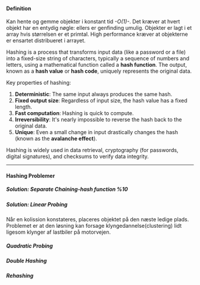 #### Definition
Kan hente og gemme objekter i konstant tid *-O(1)-*.
Det kræver at hvert objekt har en entydig nøgle: ellers er genfinding umulig.
Objekter er lagt i et array hvis størrelsen er et primtal.
High performance kræver at objekterne er ensartet distribueret i arrayet. 

Hashing is a process that transforms input data (like a password or a file) into a fixed-size string of characters, typically a sequence of numbers and letters, using a mathematical function called a **hash function**. The output, known as a **hash value** or **hash code**, uniquely represents the original data.

Key properties of hashing:

1. **Deterministic**: The same input always produces the same hash.
2. **Fixed output size**: Regardless of input size, the hash value has a fixed length.
3. **Fast computation**: Hashing is quick to compute.
4. **Irreversibility**: It's nearly impossible to reverse the hash back to the original data.
5. **Unique**: Even a small change in input drastically changes the hash (known as the **avalanche effect**).

Hashing is widely used in data retrieval, cryptography (for passwords, digital signatures), and checksums to verify data integrity.

---
#### Hashing Problemer


##### Solution: Separate Chaining-hash function %10


##### Solution: Linear Probing
Når en kolission konstateres, placeres objektet på den næste ledige plads. 
Problemet er at den løsning kan forsage klyngedannelse(clustering) lidt ligesom klynger af lastbiler på motorvejen.

##### Quadratic Probing

##### Double Hashing

##### Rehashing